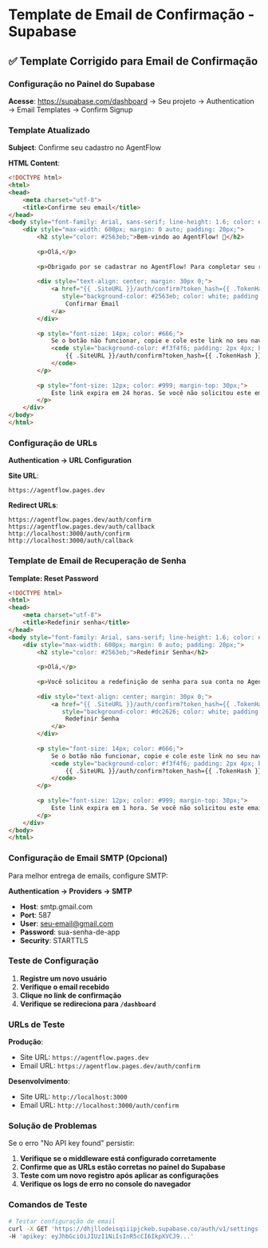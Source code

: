 # Template de Email de Confirmação - Supabase

## ✅ Template Corrigido para Email de Confirmação

### Configuração no Painel do Supabase

**Acesse**: https://supabase.com/dashboard → Seu projeto → Authentication → Email Templates → Confirm Signup

### Template Atualizado

**Subject**: Confirme seu cadastro no AgentFlow

**HTML Content**:
```html
<!DOCTYPE html>
<html>
<head>
    <meta charset="utf-8">
    <title>Confirme seu email</title>
</head>
<body style="font-family: Arial, sans-serif; line-height: 1.6; color: #333;">
    <div style="max-width: 600px; margin: 0 auto; padding: 20px;">
        <h2 style="color: #2563eb;">Bem-vindo ao AgentFlow! 🚀</h2>
        
        <p>Olá,</p>
        
        <p>Obrigado por se cadastrar no AgentFlow! Para completar seu registro e começar a criar seus agentes de IA, por favor confirme seu email clicando no botão abaixo:</p>
        
        <div style="text-align: center; margin: 30px 0;">
            <a href="{{ .SiteURL }}/auth/confirm?token_hash={{ .TokenHash }}&type=signup&next=/dashboard" 
               style="background-color: #2563eb; color: white; padding: 12px 30px; text-decoration: none; border-radius: 6px; font-weight: bold;">
                Confirmar Email
            </a>
        </div>
        
        <p style="font-size: 14px; color: #666;">
            Se o botão não funcionar, copie e cole este link no seu navegador:<br>
            <code style="background-color: #f3f4f6; padding: 2px 4px; border-radius: 3px;">
                {{ .SiteURL }}/auth/confirm?token_hash={{ .TokenHash }}&type=signup&next=/dashboard
            </code>
        </p>
        
        <p style="font-size: 12px; color: #999; margin-top: 30px;">
            Este link expira em 24 horas. Se você não solicitou este email, por favor ignore.
        </p>
    </div>
</body>
</html>
```

### Configuração de URLs

**Authentication → URL Configuration**

**Site URL**: 
```
https://agentflow.pages.dev
```

**Redirect URLs**:
```
https://agentflow.pages.dev/auth/confirm
https://agentflow.pages.dev/auth/callback
http://localhost:3000/auth/confirm
http://localhost:3000/auth/callback
```

### Template de Email de Recuperação de Senha

**Template: Reset Password**

```html
<!DOCTYPE html>
<html>
<head>
    <meta charset="utf-8">
    <title>Redefinir senha</title>
</head>
<body style="font-family: Arial, sans-serif; line-height: 1.6; color: #333;">
    <div style="max-width: 600px; margin: 0 auto; padding: 20px;">
        <h2 style="color: #2563eb;">Redefinir Senha</h2>
        
        <p>Olá,</p>
        
        <p>Você solicitou a redefinição de senha para sua conta no AgentFlow. Clique no botão abaixo para criar uma nova senha:</p>
        
        <div style="text-align: center; margin: 30px 0;">
            <a href="{{ .SiteURL }}/auth/confirm?token_hash={{ .TokenHash }}&type=recovery&next=/auth/login" 
               style="background-color: #dc2626; color: white; padding: 12px 30px; text-decoration: none; border-radius: 6px; font-weight: bold;">
                Redefinir Senha
            </a>
        </div>
        
        <p style="font-size: 14px; color: #666;">
            Se o botão não funcionar, copie e cole este link no seu navegador:<br>
            <code style="background-color: #f3f4f6; padding: 2px 4px; border-radius: 3px;">
                {{ .SiteURL }}/auth/confirm?token_hash={{ .TokenHash }}&type=recovery&next=/auth/login
            </code>
        </p>
        
        <p style="font-size: 12px; color: #999; margin-top: 30px;">
            Este link expira em 1 hora. Se você não solicitou este email, por favor ignore.
        </p>
    </div>
</body>
</html>
```

### Configuração de Email SMTP (Opcional)

Para melhor entrega de emails, configure SMTP:

**Authentication → Providers → SMTP**

- **Host**: smtp.gmail.com
- **Port**: 587
- **User**: seu-email@gmail.com
- **Password**: sua-senha-de-app
- **Security**: STARTTLS

### Teste de Configuração

1. **Registre um novo usuário**
2. **Verifique o email recebido**
3. **Clique no link de confirmação**
4. **Verifique se redireciona para `/dashboard`**

### URLs de Teste

**Produção**:
- Site URL: `https://agentflow.pages.dev`
- Email URL: `https://agentflow.pages.dev/auth/confirm`

**Desenvolvimento**:
- Site URL: `http://localhost:3000`
- Email URL: `http://localhost:3000/auth/confirm`

### Solução de Problemas

Se o erro "No API key found" persistir:

1. **Verifique se o middleware está configurado corretamente**
2. **Confirme que as URLs estão corretas no painel do Supabase**
3. **Teste com um novo registro após aplicar as configurações**
4. **Verifique os logs de erro no console do navegador**

### Comandos de Teste

```bash
# Testar configuração de email
curl -X GET 'https://dhjllodeisqiiipjckeb.supabase.co/auth/v1/settings' \
-H 'apikey: eyJhbGciOiJIUzI1NiIsInR5cCI6IkpXVCJ9...'
